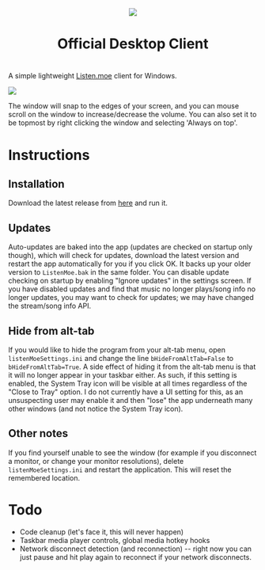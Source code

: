 <div align="center">
	<img src="https://lolisafe.moe/DJwzPbWD.png" />
 <h1 align="center">Official Desktop Client<h1>
</div>

A simple lightweight [Listen.moe](https://listen.moe) client for Windows.

![](https://i.imgur.com/vtEKxw2.gif)

The window will snap to the edges of your screen, and you can mouse scroll on the window to increase/decrease the volume. You can also set it to be topmost by right clicking the window and selecting 'Always on top'. 

# Instructions

## Installation
Download the latest release from [here](https://github.com/anonymousthing/ListenMoeClient/releases) and run it.

## Updates
Auto-updates are baked into the app (updates are checked on startup only though), which will check for updates, download the latest version and restart the app automatically for you if you click OK. It backs up your older version to `ListenMoe.bak` in the same folder. You can disable update checking on startup by enabling "Ignore updates" in the settings screen.
If you have disabled updates and find that music no longer plays/song info no longer updates, you may want to check for updates; we may have changed the stream/song info API.

## Hide from alt-tab
If you would like to hide the program from your alt-tab menu, open `listenMoeSettings.ini` and change the line `bHideFromAltTab=False` to `bHideFromAltTab=True`. A side effect of hiding it from the alt-tab menu is that it will no longer appear in your taskbar either. As such, if this setting is enabled, the System Tray icon will be visible at all times regardless of the "Close to Tray" option. I do not currently have a UI setting for this, as an unsuspecting user may enable it and then "lose" the app underneath many other windows (and not notice the System Tray icon). 

## Other notes
If you find yourself unable to see the window (for example if you disconnect a monitor, or change your monitor resolutions), delete `listenMoeSettings.ini` and restart the application. This will reset the remembered location.

# Todo
 - Code cleanup (let's face it, this will never happen)
 - Taskbar media player controls, global media hotkey hooks
 - Network disconnect detection (and reconnection) -- right now you can just pause and hit play again to reconnect if your network disconnects. 
